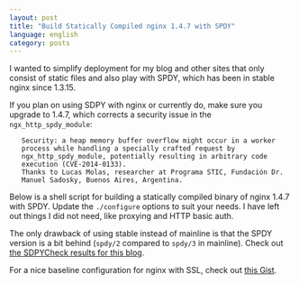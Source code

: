 ```yaml
---
layout: post
title: "Build Statically Compiled nginx 1.4.7 with SPDY"
language: english
category: posts
---
```


I wanted to simplify deployment for my blog and other sites that only consist of static files and also play with SPDY, which has been in stable nginx since 1.3.15.

If you plan on using SDPY with nginx or currently do, make sure you upgrade to 1.4.7, which corrects a security issue in the ```ngx_http_spdy_module```:

       Security: a heap memory buffer overflow might occur in a worker
       process while handling a specially crafted request by
       ngx_http_spdy_module, potentially resulting in arbitrary code
       execution (CVE-2014-0133).
       Thanks to Lucas Molas, researcher at Programa STIC, Fundación Dr.
       Manuel Sadosky, Buenos Aires, Argentina.

Below is a shell script for building a statically compiled binary of nginx 1.4.7 with SPDY. Update the ```./configure``` options to suit your needs. I have left out things I did not need, like proxying and HTTP basic auth.

The only drawback of using stable instead of mainline is that the SPDY version is a bit behind (```spdy/2``` compared to ```spdy/3``` in mainline). Check out <a href="http://spdycheck.org/#niklaslindblad.se" target="_blank">the SDPYCheck results for this blog</a>.

For a nice baseline configuration for nginx with SSL, check out <a href="https://gist.github.com/plentz/6737338#file-nginx-conf" target="_blank">this Gist</a>.

<script src="https://gist.github.com/nlindblad/9709182.js"></script>
